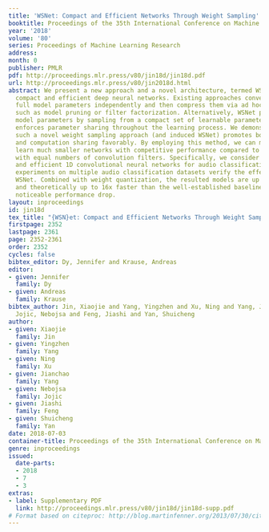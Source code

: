 ```yaml
---
title: 'WSNet: Compact and Efficient Networks Through Weight Sampling'
booktitle: Proceedings of the 35th International Conference on Machine Learning
year: '2018'
volume: '80'
series: Proceedings of Machine Learning Research
address: 
month: 0
publisher: PMLR
pdf: http://proceedings.mlr.press/v80/jin18d/jin18d.pdf
url: http://proceedings.mlr.press/v80/jin2018d.html
abstract: We present a new approach and a novel architecture, termed WSNet, for learning
  compact and efficient deep neural networks. Existing approaches conventionally learn
  full model parameters independently and then compress them via ad hoc processing
  such as model pruning or filter factorization. Alternatively, WSNet proposes learning
  model parameters by sampling from a compact set of learnable parameters, which naturally
  enforces parameter sharing throughout the learning process. We demonstrate that
  such a novel weight sampling approach (and induced WSNet) promotes both weights
  and computation sharing favorably. By employing this method, we can more efficiently
  learn much smaller networks with competitive performance compared to baseline networks
  with equal numbers of convolution filters. Specifically, we consider learning compact
  and efficient 1D convolutional neural networks for audio classification. Extensive
  experiments on multiple audio classification datasets verify the effectiveness of
  WSNet. Combined with weight quantization, the resulted models are up to 180x smaller
  and theoretically up to 16x faster than the well-established baselines, without
  noticeable performance drop.
layout: inproceedings
id: jin18d
tex_title: "{WSN}et: Compact and Efficient Networks Through Weight Sampling"
firstpage: 2352
lastpage: 2361
page: 2352-2361
order: 2352
cycles: false
bibtex_editor: Dy, Jennifer and Krause, Andreas
editor:
- given: Jennifer
  family: Dy
- given: Andreas
  family: Krause
bibtex_author: Jin, Xiaojie and Yang, Yingzhen and Xu, Ning and Yang, Jianchao and
  Jojic, Nebojsa and Feng, Jiashi and Yan, Shuicheng
author:
- given: Xiaojie
  family: Jin
- given: Yingzhen
  family: Yang
- given: Ning
  family: Xu
- given: Jianchao
  family: Yang
- given: Nebojsa
  family: Jojic
- given: Jiashi
  family: Feng
- given: Shuicheng
  family: Yan
date: 2018-07-03
container-title: Proceedings of the 35th International Conference on Machine Learning
genre: inproceedings
issued:
  date-parts:
  - 2018
  - 7
  - 3
extras:
- label: Supplementary PDF
  link: http://proceedings.mlr.press/v80/jin18d/jin18d-supp.pdf
# Format based on citeproc: http://blog.martinfenner.org/2013/07/30/citeproc-yaml-for-bibliographies/
---
```

